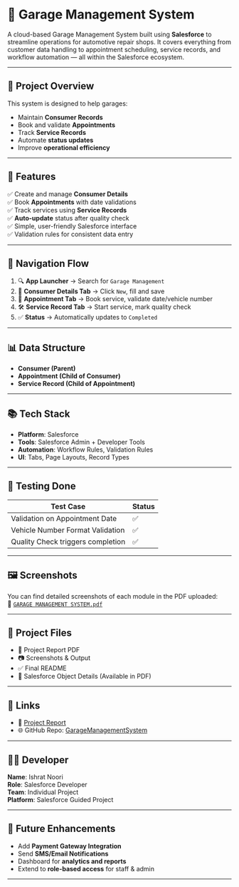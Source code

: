 # 🚗 Garage Management System

A cloud-based Garage Management System built using **Salesforce** to streamline operations for automotive repair shops. It covers everything from customer data handling to appointment scheduling, service records, and workflow automation — all within the Salesforce ecosystem.

---

## 📌 Project Overview

This system is designed to help garages:
- Maintain **Consumer Records**
- Book and validate **Appointments**
- Track **Service Records**
- Automate **status updates**
- Improve **operational efficiency**

---

## 🔧 Features

✅ Create and manage **Consumer Details**  
✅ Book **Appointments** with date validations  
✅ Track services using **Service Records**  
✅ **Auto-update** status after quality check  
✅ Simple, user-friendly Salesforce interface  
✅ Validation rules for consistent data entry  

---

## 🧭 Navigation Flow

1. 🔍 **App Launcher** → Search for `Garage Management`
2. 📇 **Consumer Details Tab** → Click `New`, fill and save
3. 📅 **Appointment Tab** → Book service, validate date/vehicle number
4. 🛠️ **Service Record Tab** → Start service, mark quality check
5. ✅ **Status** → Automatically updates to `Completed`

---

## 📊 Data Structure

- **Consumer (Parent)**
- **Appointment (Child of Consumer)**
- **Service Record (Child of Appointment)**

---

## 📚 Tech Stack

- **Platform**: Salesforce  
- **Tools**: Salesforce Admin + Developer Tools  
- **Automation**: Workflow Rules, Validation Rules  
- **UI**: Tabs, Page Layouts, Record Types  

---

## 🧪 Testing Done

| Test Case                          | Status |
|-----------------------------------|--------|
| Validation on Appointment Date    | ✅     |
| Vehicle Number Format Validation  | ✅     |
| Quality Check triggers completion | ✅     |

---

## 🖼️ Screenshots

You can find detailed screenshots of each module in the PDF uploaded:  
📎 [`GARAGE MANAGEMENT SYSTEM.pdf`](GARAGE%20MANAGEMENT%20SYSTEM.pdf)

---

## 📂 Project Files

- 📄 Project Report PDF  
- 📷 Screenshots & Output  
- ✅ Final README  
- 📜 Salesforce Object Details (Available in PDF)  

---

## 🔗 Links

- 📘 [Project Report](GARAGE%20MANAGEMENT%20SYSTEM.pdf)  
- 🌐 GitHub Repo: [GarageManagementSystem](https://github.com/Ishratnoori/GarageManagementSystem)

---

## 👩‍💻 Developer

**Name**: Ishrat Noori  
**Role**: Salesforce Developer  
**Team**: Individual Project  
**Platform**: Salesforce Guided Project

---

## 🚀 Future Enhancements

- Add **Payment Gateway Integration**  
- Send **SMS/Email Notifications**  
- Dashboard for **analytics and reports**  
- Extend to **role-based access** for staff & admin

---


